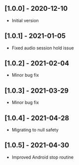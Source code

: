 ## [1.0.0] - 2020-12-10
* Initial version

## [1.0.1] - 2021-01-05
* Fixed audio session hold issue

## [1.0.2] - 2021-02-04
* Minor bug fix

## [1.0.3] - 2021-03-29
* Minor bug fix

## [1.0.4] - 2021-04-28
* Migrating to null safety

## [1.0.5] - 2021-04-30
* Improved Android stop routine